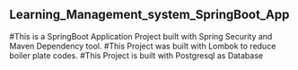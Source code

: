 ## Learning_Management_system_SpringBoot_App

#This is a SpringBoot Application Project built with Spring Security and Maven Dependency tool.
#This Project was built with Lombok to reduce boiler plate codes.
#This Project is built with Postgresql as Database

